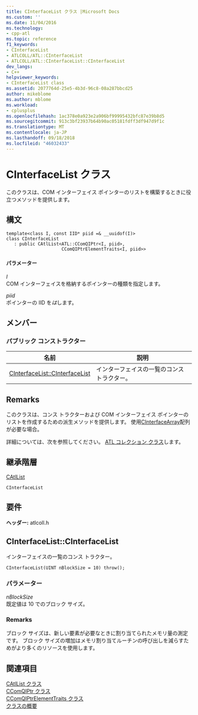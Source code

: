 ```yaml
---
title: CInterfaceList クラス |Microsoft Docs
ms.custom: ''
ms.date: 11/04/2016
ms.technology:
- cpp-atl
ms.topic: reference
f1_keywords:
- CInterfaceList
- ATLCOLL/ATL::CInterfaceList
- ATLCOLL/ATL::CInterfaceList::CInterfaceList
dev_langs:
- C++
helpviewer_keywords:
- CInterfaceList class
ms.assetid: 2077764d-25e5-4b3d-96c8-08a287bbcd25
author: mikeblome
ms.author: mblome
ms.workload:
- cplusplus
ms.openlocfilehash: 1ac378e0a923e2a906bf99995432bfc87e39b8d5
ms.sourcegitcommit: 913c3bf23937b64b90ac05181fdff3df947d9f1c
ms.translationtype: MT
ms.contentlocale: ja-JP
ms.lasthandoff: 09/18/2018
ms.locfileid: "46032433"
---
```

# <a name="cinterfacelist-class"></a>CInterfaceList クラス

このクラスは、COM インターフェイス ポインターのリストを構築するときに役立つメソッドを提供します。

## <a name="syntax"></a>構文

```
template<class I, const IID* piid =& __uuidof(I)>
class CInterfaceList 
   : public CAtlList<ATL::CComQIPtr<I, piid>,
                     CComQIPtrElementTraits<I, piid>>
```

#### <a name="parameters"></a>パラメーター

*I*<br/>
COM インターフェイスを格納するポインターの種類を指定します。

*piid*<br/>
ポインターの IID を*は*します。

## <a name="members"></a>メンバー

### <a name="public-constructors"></a>パブリック コンストラクター

|名前|説明|
|----------|-----------------|
|[CInterfaceList::CInterfaceList](#cinterfacelist)|インターフェイスの一覧のコンス トラクター。|

## <a name="remarks"></a>Remarks

このクラスは、コンス トラクターおよび COM インターフェイス ポインターのリストを作成するための派生メソッドを提供します。 使用[CInterfaceArray](../../atl/reference/cinterfacearray-class.md)配列が必要な場合。

詳細については、次を参照してください。 [ATL コレクション クラス](../../atl/atl-collection-classes.md)します。

## <a name="inheritance-hierarchy"></a>継承階層

[CAtlList](../../atl/reference/catllist-class.md)

`CInterfaceList`

## <a name="requirements"></a>要件

**ヘッダー:** atlcoll.h

##  <a name="cinterfacelist"></a>  CInterfaceList::CInterfaceList

インターフェイスの一覧のコンス トラクター。

```
CInterfaceList(UINT nBlockSize = 10) throw();
```

### <a name="parameters"></a>パラメーター

*nBlockSize*<br/>
既定値は 10 でのブロック サイズ。

### <a name="remarks"></a>Remarks

ブロック サイズは、新しい要素が必要なときに割り当てられたメモリ量の測定です。 ブロック サイズの増加はメモリ割り当てルーチンの呼び出しを減らすためがより多くのリソースを使用します。

## <a name="see-also"></a>関連項目

[CAtlList クラス](../../atl/reference/catllist-class.md)<br/>
[CComQIPtr クラス](../../atl/reference/ccomqiptr-class.md)<br/>
[CComQIPtrElementTraits クラス](../../atl/reference/ccomqiptrelementtraits-class.md)<br/>
[クラスの概要](../../atl/atl-class-overview.md)
